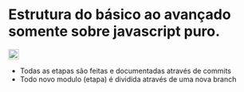 # Estrutura do básico ao avançado somente sobre javascript puro.

<a href="https://developer.mozilla.org/en-US/docs/Web/JavaScript" title="JavaScript"><img src="https://github.com/get-icon/geticon/raw/master/icons/javascript.svg" alt="JavaScript" width="21px" height="21px"></a>

- Todas as etapas são feitas e documentadas através de commits
- Todo novo modulo (etapa) é dividida através de uma nova branch